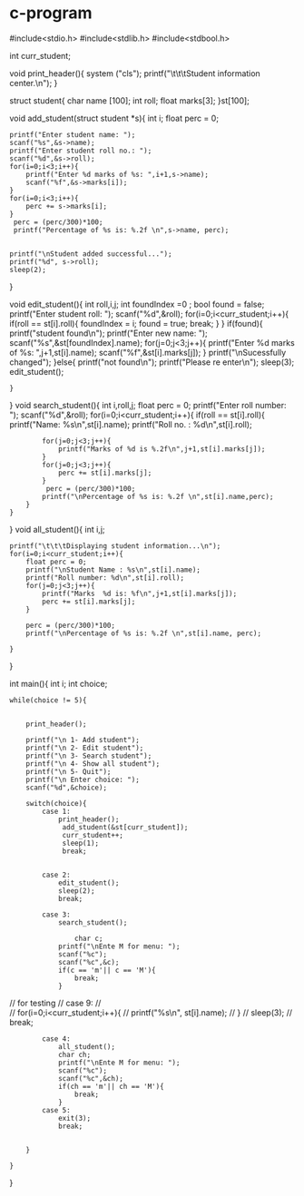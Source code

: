 # c-program


#include<stdio.h>
#include<stdlib.h>
#include<stdbool.h>

int curr_student;

void print_header(){
	system ("cls");
	printf("\t\t\tStudent information center.\n");
}

struct student{
	char name [100];
	int roll;
	float marks[3];
}st[100];
	

void add_student(struct student *s){
	int i;
	float perc = 0;
	
	printf("Enter student name: ");
	scanf("%s",&s->name);
	printf("Enter student roll no.: ");
	scanf("%d",&s->roll);
	for(i=0;i<3;i++){
		printf("Enter %d marks of %s: ",i+1,s->name);
		scanf("%f",&s->marks[i]);
	}
	for(i=0;i<3;i++){
		perc += s->marks[i];
	}
	 perc = (perc/300)*100;
	 printf("Percentage of %s is: %.2f \n",s->name, perc);
		
	
	printf("\nStudent added successful...");
	printf("%d", s->roll);
	sleep(2);
}

void edit_student(){
	int roll,i,j;
	int foundIndex =0 ;
	bool found = false;
	printf("Enter student roll: ");
	scanf("%d",&roll);
	for(i=0;i<curr_student;i++){
		if(roll == st[i].roll){
			foundIndex = i;
			found = true;
			break;
		}
	}
	if(found){
		printf("student found\n");
		printf("Enter new name: ");
		scanf("%s",&st[foundIndex].name);
		for(j=0;j<3;j++){
			printf("Enter %d marks of %s: ",j+1,st[i].name);
			scanf("%f",&st[i].marks[j]);
		}
		printf("\nSucessfully changed");
	}else{
		printf("not found\n");
		printf("Please re enter\n");
		sleep(3);
		edit_student();
	
	}
}
void search_student(){
	int i,roll,j;
	float perc = 0;
	printf("Enter roll number: ");
	scanf("%d",&roll);
	for(i=0;i<curr_student;i++){
		if(roll == st[i].roll){
			printf("Name: %s\n",st[i].name);
			printf("Roll no. : %d\n",st[i].roll);
		
			for(j=0;j<3;j++){
				printf("Marks of %d is %.2f\n",j+1,st[i].marks[j]);	
			}
			for(j=0;j<3;j++){
				perc += st[i].marks[j];	
			}
			 perc = (perc/300)*100;
	 		printf("\nPercentage of %s is: %.2f \n",st[i].name,perc);
		}
	}
			
	
}
void all_student(){
	int i,j;
	
	printf("\t\t\tDisplaying student information...\n");
	for(i=0;i<curr_student;i++){
		float perc = 0;
		printf("\nStudent Name : %s\n",st[i].name);
		printf("Roll number: %d\n",st[i].roll);
		for(j=0;j<3;j++){
			printf("Marks  %d is: %f\n",j+1,st[i].marks[j]);
			perc += st[i].marks[j];
		}
		
		perc = (perc/300)*100;	
	 	printf("\nPercentage of %s is: %.2f \n",st[i].name, perc);
	 	
	}
		
}

int main(){
	int i;
	int choice;
		
	while(choice != 5){
	
		
		print_header();
		
		printf("\n 1- Add student");
		printf("\n 2- Edit student");
		printf("\n 3- Search student");
		printf("\n 4- Show all student");
		printf("\n 5- Quit");
		printf("\n Enter choice: ");
		scanf("%d",&choice);
		
		switch(choice){
			case 1:
				print_header();
				 add_student(&st[curr_student]);
				 curr_student++;
				 sleep(1);
				 break;
				 
				
			case 2:
				edit_student();
				sleep(2);
				break;
			
			case 3:
				search_student();
		
					char c;
				printf("\nEnte M for menu: ");
				scanf("%c");
				scanf("%c",&c);
				if(c == 'm'|| c == 'M'){
					break;
				}
// for testing 
//			case 9:
//				
//				for(i=0;i<curr_student;i++){
//					printf("%s\n", st[i].name);
//				}
//				sleep(3);
//				break;
			
			case 4: 
				all_student();
				char ch;
				printf("\nEnte M for menu: ");
				scanf("%c");
				scanf("%c",&ch);
				if(ch == 'm'|| ch == 'M'){
					break;
				}
			case 5:
				exit(3);
				break;
			
			
		}	
	
	}
}
